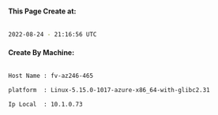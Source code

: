 
   
#### This Page Create at:

```bash

2022-08-24 - 21:16:56 UTC

```

#### Create By Machine:

```bash

Host Name : fv-az246-465

platform  : Linux-5.15.0-1017-azure-x86_64-with-glibc2.31

Ip Local  : 10.1.0.73

```

